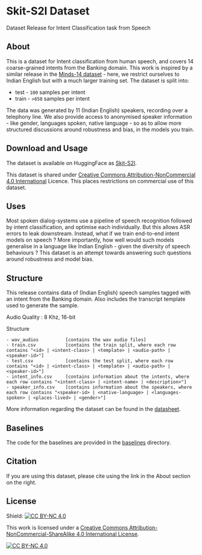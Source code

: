 # Skit-S2I Dataset

Dataset Release for Intent Classification task from Speech

## About

This is a dataset for Intent classification from human speech, and covers 14 coarse-grained intents from the Banking domain. This work is inspired by a similar release in the [Minds-14 dataset](https://huggingface.co/datasets/PolyAI/minds14) - here, we restrict ourselves to Indian English but with a much larger training set. The dataset is split into:
- test - `100` samples per intent
- train - `>650` samples per intent

The data was generated by 11 (Indian English) speakers, recording over a telephony line. We also provide access to anonymised speaker information - like gender, languages spoken, native language - so as to allow more structured discussions around robustness and bias, in the models you train.

## Download and Usage

The dataset is available on HuggingFace as [Skit-S2I](https://huggingface.co/datasets/skit-ai/skit-s2i).

This dataset is shared under [Creative Commons Attribution-NonCommercial 4.0 International](https://creativecommons.org/licenses/by-nc/4.0/) Licence. This places restrictions on commercial use of this dataset.

## Uses

Most spoken dialog-systems use a pipeline of speech recognition followed by intent classification, and optimise each individually. But this allows ASR errors to leak downstream. Instead, what if we train end-to-end intent models on speech ? More importantly, how well would such models generalise in a language like Indian English - given the diversity of speech behaviours ? This dataset is an attempt towards answering such questions around robustness and model bias.

## Structure

This release contains data of (Indian English) speech samples tagged with an intent from the Banking domain. Also includes the transcript template used to generate the sample.

Audio Quality : 8 Khz, 16-bit

Structure

```
- wav_audios          [contains the wav audio files]
- train.csv           [contains the train split, where each row contains "<id> | <intent-class> | <template> | <audio-path> | <speaker-id>"]
- test.csv            [contains the test split, where each row contains "<id> | <intent-class> | <template> | <audio-path> | <speaker-id>"]
- intent_info.csv     [contains information about the intents, where each row contains "<intent-class> | <intent-name> | <description>"]
- speaker_info.csv    [contains information about the speakers, where each row contains "<speaker-id> | <native-language> | <languages-spoken> | <places-lived> | <gender>"]

```

More information regarding the dataset can be found in the [datasheet](./datasheet.md).

## Baselines

The code for the baselines are provided in the [baselines](./baselines/) directory.

## Citation

If you are using this dataset, please cite using the link in the About section on the right.

## License

Shield: [![CC BY-NC 4.0][cc-by-nc-shield]][cc-by-nc]

This work is licensed under a
[Creative Commons Attribution-NonCommercial-ShareAlike 4.0 International License][cc-by-nc].

[![CC BY-NC 4.0][cc-by-nc-image]][cc-by-nc]

[cc-by-nc]: http://creativecommons.org/licenses/by-nc/4.0/
[cc-by-nc-image]: https://licensebuttons.net/l/by-nc/4.0/88x31.png
[cc-by-nc-shield]: https://img.shields.io/badge/License-CC%20BY--NC%204.0-lightgrey.svg
